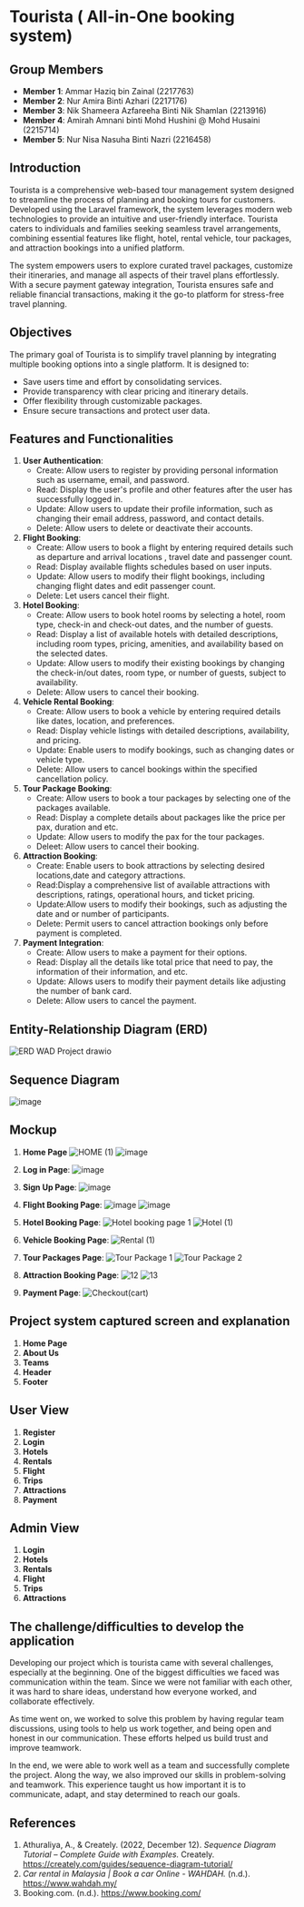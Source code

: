 # Tourista ( All-in-One booking system)

## Group Members

-   **Member 1**: Ammar Haziq bin Zainal (2217763)
-   **Member 2**: Nur Amira Binti Azhari (2217176)
-   **Member 3**: Nik Shameera Azfareeha Binti Nik Shamlan (2213916)
-   **Member 4**: Amirah Amnani binti Mohd Hushini @ Mohd Husaini (2215714)
-   **Member 5**: Nur Nisa Nasuha Binti Nazri (2216458)

## Introduction

Tourista is a comprehensive web-based tour management system designed to streamline the process of planning and booking tours for customers. Developed using the Laravel framework, the system leverages modern web technologies to provide an intuitive and user-friendly interface. Tourista caters to individuals and families seeking seamless travel arrangements, combining essential features like flight, hotel, rental vehicle, tour packages, and attraction bookings into a unified platform.

The system empowers users to explore curated travel packages, customize their itineraries, and manage all aspects of their travel plans effortlessly. With a secure payment gateway integration, Tourista ensures safe and reliable financial transactions, making it the go-to platform for stress-free travel planning.

## Objectives

The primary goal of Tourista is to simplify travel planning by integrating multiple booking options into a single platform. It is designed to:

-   Save users time and effort by consolidating services.
-   Provide transparency with clear pricing and itinerary details.
-   Offer flexibility through customizable packages.
-   Ensure secure transactions and protect user data.

## Features and Functionalities

1. **User Authentication**:
    - Create: Allow users to register by providing personal information such as username, email, and password.
    - Read: Display the user's profile and other features after the user has successfully logged in.
    - Update: Allow users to update their profile information, such as changing their email address, password, and contact details.
    - Delete: Allow users to delete or deactivate their accounts.
2. **Flight Booking**:
    - Create: Allow users to book a flight by entering required details such as departure and arrival locations , travel date and passenger count.
    - Read: Display available flights schedules based on user inputs.
    - Update: Allow users to modify their flight bookings, including changing flight dates and edit passenger count.
    - Delete: Let users cancel their flight.
3. **Hotel Booking**:
    - Create: Allow users to book hotel rooms by selecting a hotel, room type, check-in and check-out dates, and the number of guests.
    - Read: Display a list of available hotels with detailed descriptions, including room types, pricing, amenities, and availability based on the selected dates.
    - Update: Allow users to modify their existing bookings by changing the check-in/out dates, room type, or number of guests, subject to availability.
    - Delete: Allow users to cancel their booking.
4. **Vehicle Rental Booking**:
    - Create: Allow users to book a vehicle by entering required details like dates, location, and preferences.
    - Read: Display vehicle listings with detailed descriptions, availability, and pricing.
    - Update: Enable users to modify bookings, such as changing dates or vehicle type.
    - Delete: Allow users to cancel bookings within the specified cancellation policy.
5. **Tour Package Booking**:
    - Create: Allow users to book a tour packages by selecting one of the packages available.
    - Read: Display a complete details about packages like the price per pax, duration and etc.
    - Update: Allow users to modify the pax for the tour packages.
    - Deleet: Allow users to cancel their booking.
6. **Attraction Booking**:
    - Create: Enable users to book attractions by selecting desired locations,date and category attractions.
    - Read:Display a comprehensive list of available attractions with descriptions, ratings, operational hours, and ticket pricing.
    - Update:Allow users to modify their bookings, such as adjusting the date and or number of participants.
    - Delete: Permit users to cancel attraction bookings only before payment is completed.
7. **Payment Integration**:
    - Create: Allow users to make a payment for their options.
    - Read: Display all the details like total price that need to pay, the information of their information, and etc.
    - Update: Allows users to modify their payment details like adjusting the number of bank card.
    - Delete: Allow users to cancel the payment.

## Entity-Relationship Diagram (ERD)

![ERD WAD Project drawio](https://github.com/user-attachments/assets/729fa1f1-9dc7-4d6c-9b37-9d6f1bd590ce)

## Sequence Diagram

![image](https://github.com/user-attachments/assets/d935b65f-4758-471e-8061-c7fc1a3c3a9d)


## Mockup

1. **Home Page**
   ![HOME (1)](https://github.com/user-attachments/assets/3388dada-9428-469f-a769-a289d70901d0)
   ![image](https://github.com/user-attachments/assets/64f6f092-b018-49fe-ad76-5fa39ce46000)

2. **Log in Page**:
   ![image](https://github.com/user-attachments/assets/f3f544d8-965a-4d51-b55c-bbddcd2afa25)

3. **Sign Up Page**:
   ![image](https://github.com/user-attachments/assets/eea2051c-007e-4fe3-91e1-2aa705eeb32f)

4. **Flight Booking Page**:
   ![image](https://github.com/user-attachments/assets/8c4d0744-a31e-4279-aea3-7f1c1188550c)
   ![image](https://github.com/user-attachments/assets/de78a347-34c7-4a8f-bb20-80d8b491c6a9)

5. **Hotel Booking Page**:
   ![Hotel booking page 1](https://github.com/user-attachments/assets/313df16f-4b86-428d-ab92-db0d0ae1083e)
   ![Hotel (1)](https://github.com/user-attachments/assets/277d2411-c6a2-4ad4-9bac-a25d667eefc2)

6. **Vehicle Booking Page**:
   ![Rental (1)](https://github.com/user-attachments/assets/2540753a-a620-4a26-97de-b715614ce1c1)

8. **Tour Packages Page**:
   ![Tour Package 1](https://github.com/user-attachments/assets/ca35407f-8df8-47ba-ada7-35c346c55541)
   ![Tour Package 2](https://github.com/user-attachments/assets/8ec8c8a7-db27-4303-817f-27cbda55c944)
7. **Attraction Booking Page**:
   ![12](https://github.com/user-attachments/assets/4763f105-99da-431d-a50d-37e04272f21e)
   ![13](https://github.com/user-attachments/assets/0fe02263-08dc-4ba8-b347-00ded85ecfd5)

8. **Payment Page**:
    ![Checkout(cart)](https://github.com/user-attachments/assets/4d1ed0f0-011d-421a-b3de-b718d6079726)

## Project system captured screen and explanation
1. **Home Page**
2. **About Us**
3. **Teams**
4. **Header**
5. **Footer**
   
## User View
1. **Register**
2. **Login**
3. **Hotels**
4. **Rentals**
5. **Flight**
6. **Trips**
7. **Attractions**
8. **Payment**
   
## Admin View
1. **Login**
2. **Hotels**
3. **Rentals**
4. **Flight**
5. **Trips**
6. **Attractions**
   
## The challenge/difficulties to develop the application
Developing our project which is tourista came with several challenges, especially at the beginning. One of the biggest difficulties we faced was communication within the team. Since we were not familiar with each other, it was hard to share ideas, understand how everyone worked, and collaborate effectively.

As time went on, we worked to solve this problem by having regular team discussions, using tools to help us work together, and being open and honest in our communication. These efforts helped us build trust and improve teamwork.

In the end, we were able to work well as a team and successfully complete the project. Along the way, we also improved our skills in problem-solving and teamwork. This experience taught us how important it is to communicate, adapt, and stay determined to reach our goals.
## References

1. Athuraliya, A., & Creately. (2022, December 12). _Sequence Diagram Tutorial – Complete Guide with Examples._ Creately. https://creately.com/guides/sequence-diagram-tutorial/
2. _Car rental in Malaysia | Book a car Online - WAHDAH._ (n.d.). https://www.wahdah.my/
3. Booking.com. (n.d.). https://www.booking.com/
